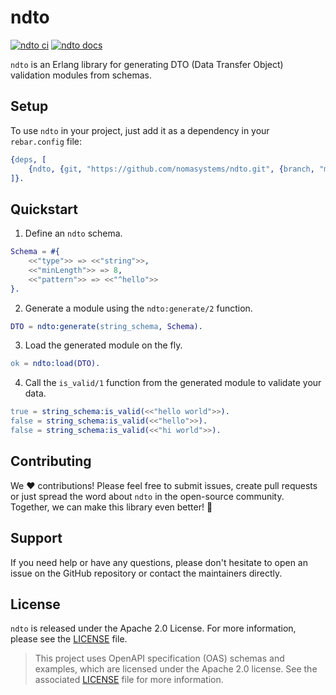 # ndto
[![ndto ci](https://github.com/nomasystems/ndto/actions/workflows/ci.yml/badge.svg)](https://github.com/nomasystems/ndto/actions/workflows/ci.yml)
[![ndto docs](https://github.com/nomasystems/ndto/actions/workflows/docs.yml/badge.svg)](https://github.com/nomasystems/ndto/actions/workflows/docs.yml)

`ndto` is an Erlang library for generating DTO (Data Transfer Object) validation modules from schemas.

## Setup

To use `ndto` in your project, just add it as a dependency in your `rebar.config` file:

```erl
{deps, [
    {ndto, {git, "https://github.com/nomasystems/ndto.git", {branch, "main"}}}
]}.
```

## Quickstart

1. Define an `ndto` schema.
```erl
Schema = #{
    <<"type">> => <<"string">>,
    <<"minLength">> => 8,
    <<"pattern">> => <<"^hello">>
}.
```

2. Generate a module using the `ndto:generate/2` function.
```erl
DTO = ndto:generate(string_schema, Schema).
```

3. Load the generated module on the fly.
```erl
ok = ndto:load(DTO).
```

4. Call the `is_valid/1` function from the generated module to validate your data.
```erl
true = string_schema:is_valid(<<"hello world">>).
false = string_schema:is_valid(<<"hello">>).
false = string_schema:is_valid(<<"hi world">>).
```

## Contributing

We :heart: contributions! Please feel free to submit issues, create pull requests or just spread the word about `ndto` in the open-source community. Together, we can make this library even better! :muscle:

## Support

If you need help or have any questions, please don't hesitate to open an issue on the GitHub repository or contact the maintainers directly.

## License

`ndto` is released under the Apache 2.0 License. For more information, please see the [LICENSE](LICENSE) file.
> This project uses OpenAPI specification (OAS) schemas and examples, which are licensed under the Apache 2.0 license. See the associated [LICENSE](priv/oas/LICENSE) file for more information.
